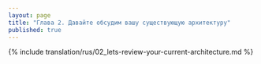 ```yaml
---
layout: page
title: "Глава 2. Давайте обсудим вашу существующую архитектуру"
published: true
---
```


{% include translation/rus/02_lets-review-your-current-architecture.md %}